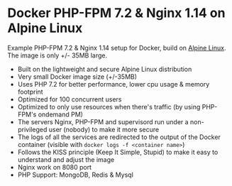 # Docker PHP-FPM 7.2 & Nginx 1.14 on Alpine Linux
Example PHP-FPM 7.2 & Nginx 1.14 setup for Docker, build on [Alpine Linux](http://www.alpinelinux.org/).
The image is only +/- 35MB large.


* Built on the lightweight and secure Alpine Linux distribution
* Very small Docker image size (+/-35MB)
* Uses PHP 7.2 for better performance, lower cpu usage & memory footprint
* Optimized for 100 concurrent users
* Optimized to only use resources when there's traffic (by using PHP-FPM's ondemand PM)
* The servers Nginx, PHP-FPM and supervisord run under a non-privileged user (nobody) to make it more secure
* The logs of all the services are redirected to the output of the Docker container (visible with `docker logs -f <container name>`)
* Follows the KISS principle (Keep It Simple, Stupid) to make it easy to understand and adjust the image
* Nginx work on 8080 port
* PHP Support: MongoDB, Redis & Mysql



